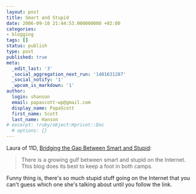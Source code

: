 ```yaml
---
layout: post
title: Smart and Stupid
date: 2006-09-10 21:44:53.000000000 +02:00
categories:
- blogging
tags: []
status: publish
type: post
published: true
meta:
  _edit_last: '3'
  _social_aggregation_next_run: '1401631287'
  _social_notify: '1'
  _wpcom_is_markdown: '1'
author:
  login: shanson
  email: papascott-wp@gmail.com
  display_name: PapaScott
  first_name: Scott
  last_name: Hanson
# excerpt: !ruby/object:Hpricot::Doc
  # options: {}
---
```

<p>Laura of 11D, <a href="http://11d.typepad.com/blog/2006/09/bridging_the_ga.html">Bridging the Gap Between Smart and Stupid</a>:</p>
<blockquote><p>
  There is a growing gulf between smart and stupid on the Internet. This blog does its best to keep a foot in both camps.
</p></blockquote>
<p>Funny thing is, there's so much stupid stuff going on the Internet that you can't guess which one she's talking about until you follow the link.</p>
